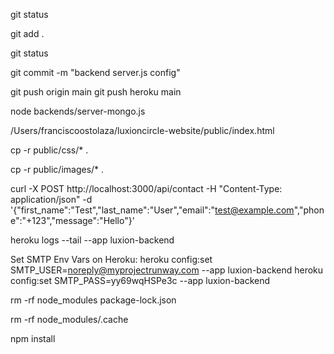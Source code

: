 
git status 

git add .

git status

git commit -m "backend server.js config"

git push origin main
git push heroku main


node backends/server-mongo.js

/Users/franciscoostolaza/luxioncircle-website/public/index.html

cp -r public/css/* .

cp -r public/images/* .

curl -X POST http://localhost:3000/api/contact -H "Content-Type: application/json" -d '{"first_name":"Test","last_name":"User","email":"test@example.com","phone":"+123","message":"Hello"}'

heroku logs --tail --app luxion-backend

Set SMTP Env Vars on Heroku:
heroku config:set SMTP_USER=noreply@myprojectrunway.com --app luxion-backend
heroku config:set SMTP_PASS=yy69wqHSPe3c --app luxion-backend

rm -rf node_modules package-lock.json

rm -rf node_modules/.cache

npm install 
